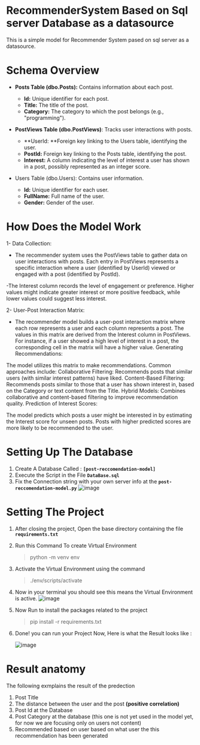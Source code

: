 # RecommenderSystem Based on Sql server Database as a datasource
This is a simple model for Recommender System pased on sql server as a datasource.

# Schema Overview
- **Posts Table (dbo.Posts):** Contains information about each post.
   - **Id:** Unique identifier for each post.
   - **Title:** The title of the post.
   - **Category:** The category to which the post belongs (e.g., "programming").
     
- **PostViews Table (dbo.PostViews)**: Tracks user interactions with posts.
   - **UserId: **Foreign key linking to the Users table, identifying the user.
   - **PostId:** Foreign key linking to the Posts table, identifying the post.
   - **Interest:** A column indicating the level of interest a user has shown in a post, possibly represented as an integer score.
     
- Users Table (dbo.Users): Contains user information.
   - **Id:** Unique identifier for each user.
   - **FullName:** Full name of the user.
   - **Gender:** Gender of the user.

# How Does the Model Work
1- Data Collection:
   - The recommender system uses the PostViews table to gather data on user interactions with posts. Each entry in PostViews represents a specific interaction where a user (identified by UserId) viewed or engaged with a post (identified by PostId).
     
   -The Interest column records the level of engagement or preference. Higher values might indicate greater interest or more positive feedback, while lower values could suggest less interest.

2- User-Post Interaction Matrix:

   - The recommender model builds a user-post interaction matrix where each row represents a user and each column represents a post. The values in this matrix are derived from the Interest column in PostViews.
      For instance, if a user showed a high level of interest in a post, the corresponding cell in the matrix will have a higher value.
      Generating Recommendations:

The model utilizes this matrix to make recommendations. Common approaches include:
Collaborative Filtering: Recommends posts that similar users (with similar interest patterns) have liked.
Content-Based Filtering: Recommends posts similar to those that a user has shown interest in, based on the Category or text content from the Title.
Hybrid Models: Combines collaborative and content-based filtering to improve recommendation quality.
Prediction of Interest Scores:

The model predicts which posts a user might be interested in by estimating the Interest score for unseen posts. Posts with higher predicted scores are more likely to be recommended to the user.

# Setting Up The Database

1. Create A Database Called :  **`[post-reccomendation-model]`**
2. Execute the Script in the File **`DataBase.sql`**
3. Fix the Connection string with your own server info at the **`post-reccomendation-model.py`**
![image](https://github.com/user-attachments/assets/5b5c3992-8419-418f-8376-59dc6cd5e784)

# Setting The Project
1. After closing the project, Open the base directory containing the file **`requirements.txt`**
2. Run this Command To create Virtual Environment 
   > python -m venv env
3. Activate the Virtual Environment using the command
   > ./env/scripts/activate
4. Now in your terminal you should see this means the Virtual Environment is active.
      ![image](https://github.com/user-attachments/assets/6d0de5e3-84a7-4437-892f-e2c5ef688bf7)

5. Now Run to install the packages related to the project
   > pip install -r requirements.txt

6. Done! you can run your Project Now, Here is what the Result looks like :

      ![image](https://github.com/user-attachments/assets/1a821ffb-0b7b-4a17-8bca-4b4b74f9cd6b)


# Result anatomy
The following exmplains the result of the predection  
1. Post Title
2. The distance between the user and the post **(positive correlation)**
3. Post Id at the Database
4. Post Category at the database (this one is not yet used in the model yet, for now we are focusing only on users not content)
5. Recommended based on user based on what user the this recommendation has been generated 
